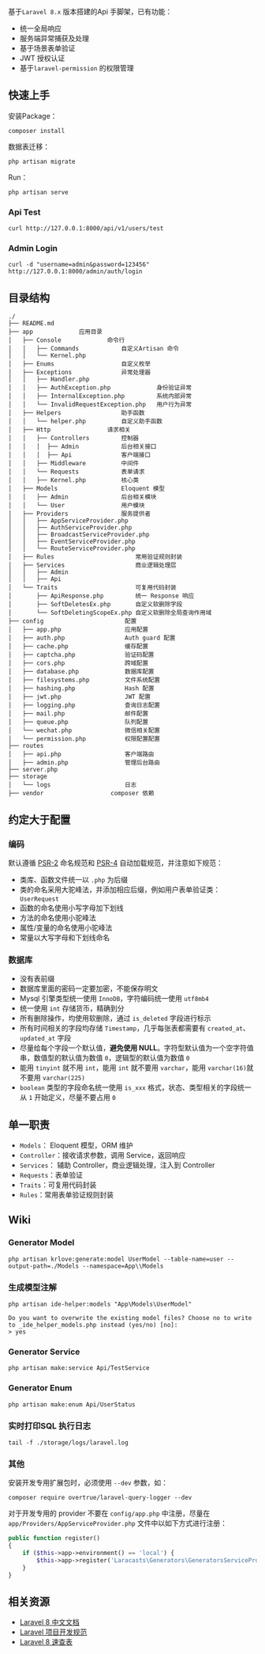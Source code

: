 
基于`Laravel 8.x` 版本搭建的Api 手脚架，已有功能：
* 统一全局响应
* 服务端异常捕获及处理
* 基于场景表单验证
* JWT 授权认证
* 基于`laravel-permission` 的权限管理

## 快速上手
安装Package：
```shell
composer install
```

数据表迁移：
```shell
php artisan migrate
```

Run：
```shell
php artisan serve
```

### Api Test
```shell
curl http://127.0.0.1:8000/api/v1/users/test 
```

### Admin Login
```shell
curl -d "username=admin&password=123456" http://127.0.0.1:8000/admin/auth/login
```

## 目录结构
```shell
./
├── README.md
├── app 			应用目录
│   ├── Console		        命令行
│   │   ├── Commands            自定义Artisan 命令
│   │   └── Kernel.php
│   ├── Enums                   自定义枚举
│   ├── Exceptions              异常处理器
│   │   ├── Handler.php                   
│   │   ├── AuthException.php             身份验证异常
│   │   ├── InternalException.php         系统内部异常
│   │   └── InvalidRequestException.php   用户行为异常
│   ├── Helpers                 助手函数
│   │   └── helper.php          自定义助手函数
│   ├── Http 		        请求相关
│   │   ├── Controllers         控制器
│   │   │  ├── Admin            后台相关接口
│   │   │  ├── Api              客户端接口
│   │   ├── Middleware          中间件
│   │   └── Requests            表单请求
│   │   ├── Kernel.php          核心类  
│   ├── Models                  Eloquent 模型
│   │   ├── Admin               后台相关模块
│   │   └── User                用户模块
│   ├── Providers               服务提供者
│   │   ├── AppServiceProvider.php
│   │   ├── AuthServiceProvider.php
│   │   ├── BroadcastServiceProvider.php
│   │   ├── EventServiceProvider.php
│   │   └── RouteServiceProvider.php
│   ├── Rules                       常用验证规则封装
│   ├── Services                    商业逻辑处理层
│   │   ├── Admin
│   │   ├── Api
│   └── Traits                      可复用代码封装           
│       ├── ApiResponse.php         统一 Response 响应
│       ├── SoftDeletesEx.php       自定义软删除字段
│       └── SoftDeletingScopeEx.php 自定义软删除全局查询作用域
├── config                       配置
│   ├── app.php                  应用配置
│   ├── auth.php                 Auth guard 配置
│   ├── cache.php                缓存配置
│   ├── captcha.php              验证码配置
│   ├── cors.php                 跨域配置
│   ├── database.php             数据库配置
│   ├── filesystems.php          文件系统配置
│   ├── hashing.php              Hash 配置
│   ├── jwt.php                  JWT 配置
│   ├── logging.php              查询日志配置
│   ├── mail.php                 邮件配置
│   ├── queue.php                队列配置
│   └── wechat.php               微信相关配置
│   └── permission.php           权限配置配置
├── routes
│   ├── api.php                  客户端路由
│   ├── admin.php                管理后台路由
├── server.php
├── storage
│   └── logs                     日志
├── vendor	                 composer 依赖
```

## 约定大于配置
### 编码

默认遵循 [PSR-2](https://www.php-fig.org/psr/psr-2/) 命名规范和 [PSR-4](https://www.php-fig.org/psr/psr-4/) 自动加载规范，并注意如下规范：

* 类库、函数文件统一以 `.php` 为后缀
* 类的命名采用大驼峰法，并添加相应后缀，例如用户表单验证类：`UserRequest`
* 函数的命名使用小写字母加下划线
* 方法的命名使用小驼峰法
* 属性/变量的命名使用小驼峰法
* 常量以大写字母和下划线命名

### 数据库
* 没有表前缀
* 数据库里面的密码一定要加密，不能保存明文
* Mysql 引擎类型统一使用 `InnoDB`，字符编码统一使用 `utf8mb4`
* 统一使用 `int` 存储货币，精确到分
* 所有删除操作，均使用软删除，通过 `is_deleted` 字段进行标示
* 所有时间相关的字段均存储 `Timestamp`，几乎每张表都需要有 `created_at`、`updated_at` 字段
* 尽量给每个字段一个默认值，**避免使用 NULL**。字符型默认值为一个空字符值串，数值型的默认值为数值 `0`，逻辑型的默认值为数值 `0`
* 能用 `tinyint` 就不用 `int`，能用 `int` 就不要用 `varchar`，能用 `varchar(16)`就不要用 `varchar(225)`
* `boolean` 类型的字段命名统一使用 `is_xxx` 格式，状态、类型相关的字段统一从 `1` 开始定义，尽量不要占用 `0`

## 单一职责
* `Models`： Eloquent 模型，ORM 维护
* `Controller`：接收请求参数，调用 Service，返回响应
* `Services`： 辅助 Controller，商业逻辑处理，注入到 Controller
* `Requests`：表单验证
* `Traits`：可复用代码封装
* `Rules`：常用表单验证规则封装

## Wiki

### Generator Model

```shell
php artisan krlove:generate:model UserModel --table-name=user --output-path=./Models --namespace=App\\Models
```

### 生成模型注解
```shell
php artisan ide-helper:models "App\Models\UserModel"

Do you want to overwrite the existing model files? Choose no to write to _ide_helper_models.php instead (yes/no) [no]:
> yes
```

### Generator Service

```shell
php artisan make:service Api/TestService
```

### Generator Enum

```shell
php artisan make:enum Api/UserStatus
```

### 实时打印SQL 执行日志
```shell
tail -f ./storage/logs/laravel.log
```

### 其他
安装开发专用扩展包时，必须使用 `--dev` 参数，如：

```shell
composer require overtrue/laravel-query-logger --dev
```

对于开发专用的 provider 不要在 `config/app.php` 中注册，尽量在 `app/Providers/AppServiceProvider.php` 文件中以如下方式进行注册：

```php
public function register()
{
    if ($this->app->environment() == 'local') {
        $this->app->register('Laracasts\Generators\GeneratorsServiceProvider');
    }
}
```

## 相关资源
* [Laravel 8 中文文档](https://learnku.com/docs/laravel/8.x)
* [Laravel 项目开发规范](https://learnku.com/docs/laravel-specification/7.x)
* [Laravel 8 速查表](https://learnku.com/docs/laravel-cheatsheet/8.x)